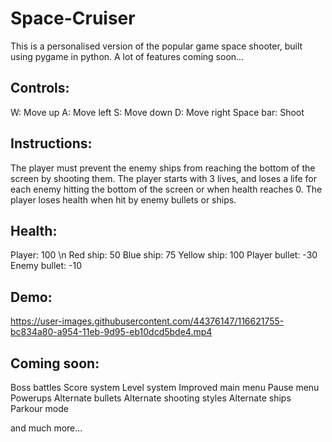 # Space-Cruiser
This is a personalised version of the popular game space shooter, built using pygame in python.
A lot of features coming soon...


Controls:
---------
W: Move up
A: Move left
S: Move down
D: Move right
Space bar: Shoot


Instructions:
-------------
The player must prevent the enemy ships from reaching the bottom of the screen by shooting them.
The player starts with 3 lives, and loses a life for each enemy hitting the bottom of the screen or when health reaches 0.
The player loses health when hit by enemy bullets or ships.

Health:
-------
Player: 100 \n
Red ship: 50
Blue ship: 75
Yellow ship: 100
Player bullet: -30
Enemy bullet: -10



Demo:
----

https://user-images.githubusercontent.com/44376147/116621755-bc834a80-a954-11eb-9d95-eb10dcd5bde4.mp4



Coming soon:
------------
Boss battles
Score system
Level system
Improved main menu
Pause menu
Powerups
Alternate bullets
Alternate shooting styles
Alternate ships
Parkour mode

and much more...

